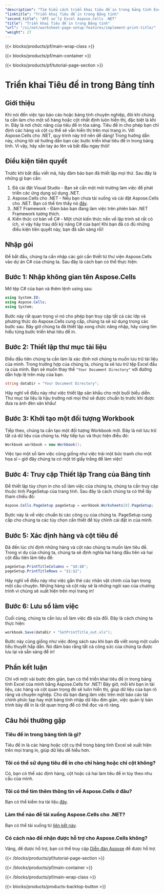 ```yaml
---
"description": "Tìm hiểu cách triển khai tiêu đề in trong bảng tính Excel bằng Aspose.Cells cho .NET bằng hướng dẫn từng bước đơn giản này."
"linktitle": "Triển khai Tiêu đề in trong Bảng tính"
"second_title": "API xử lý Excel Aspose.Cells .NET"
"title": "Triển khai Tiêu đề in trong Bảng tính"
"url": "/vi/net/worksheet-page-setup-features/implement-print-title/"
"weight": 27
---
```


{{< blocks/products/pf/main-wrap-class >}}

{{< blocks/products/pf/main-container >}}

{{< blocks/products/pf/tutorial-page-section >}}

# Triển khai Tiêu đề in trong Bảng tính

## Giới thiệu
Khi nói đến việc tạo báo cáo hoặc bảng tính chuyên nghiệp, đôi khi chúng ta cần làm cho một số hàng hoặc cột nhất định luôn hiển thị, đặc biệt là khi in. Đây là nơi chức năng của tiêu đề in tỏa sáng. Tiêu đề in cho phép bạn chỉ định các hàng và cột cụ thể sẽ vẫn hiển thị trên mọi trang in. Với Aspose.Cells cho .NET, quy trình này trở nên dễ dàng! Trong hướng dẫn này, chúng tôi sẽ hướng dẫn bạn các bước triển khai tiêu đề in trong bảng tính. Vì vậy, hãy xắn tay áo lên và bắt đầu ngay thôi!
## Điều kiện tiên quyết
Trước khi bắt đầu viết mã, hãy đảm bảo bạn đã thiết lập mọi thứ. Sau đây là những gì bạn cần:
1. Đã cài đặt Visual Studio - Bạn sẽ cần một môi trường làm việc để phát triển các ứng dụng sử dụng .NET.
2. Aspose.Cells cho .NET - Nếu bạn chưa tải xuống và cài đặt Aspose.Cells cho .NET. Bạn có thể tìm thấy nó [đây](https://releases.aspose.com/cells/net/).
3. .NET Framework - Đảm bảo bạn đang làm việc trên phiên bản .NET Framework tương thích.
4. Kiến thức cơ bản về C# - Một chút kiến thức nền về lập trình sẽ rất có ích, vì vậy hãy trau dồi kỹ năng C# của bạn!
Khi bạn đã có đủ những điều kiện tiên quyết này, bạn đã sẵn sàng rồi!
## Nhập gói
Để bắt đầu, chúng ta cần nhập các gói cần thiết từ thư viện Aspose.Cells vào dự án C# của chúng ta. Sau đây là cách bạn có thể thực hiện:
## Bước 1: Nhập không gian tên Aspose.Cells
Mở tệp C# của bạn và thêm lệnh using sau:
```csharp
using System.IO;
using Aspose.Cells;
using System;
```
Bước này rất quan trọng vì nó cho phép bạn truy cập tất cả các lớp và phương thức do Aspose.Cells cung cấp, chúng ta sẽ sử dụng trong các bước sau.
Bây giờ chúng ta đã thiết lập xong chức năng nhập, hãy cùng tìm hiểu từng bước triển khai tiêu đề in.
## Bước 2: Thiết lập thư mục tài liệu
Điều đầu tiên chúng ta cần làm là xác định nơi chúng ta muốn lưu trữ tài liệu của mình. Trong trường hợp của chúng ta, chúng ta sẽ lưu trữ tệp Excel đầu ra của mình. Bạn sẽ muốn thay thế `"Your Document Directory"` với đường dẫn hợp lệ trên máy của bạn.
```csharp
string dataDir = "Your Document Directory";
```
Hãy nghĩ về điều này như việc thiết lập sân khấu cho một buổi biểu diễn. Thư mục tài liệu là hậu trường nơi mọi thứ sẽ được chuẩn bị trước khi được đưa ra ánh đèn sân khấu!
## Bước 3: Khởi tạo một đối tượng Workbook
Tiếp theo, chúng ta cần tạo một đối tượng Workbook mới. Đây là nơi lưu trữ tất cả dữ liệu của chúng ta. Hãy tiếp tục và thực hiện điều đó:
```csharp
Workbook workbook = new Workbook();
```
Việc tạo một sổ làm việc cũng giống như việc trải một bức tranh cho một họa sĩ – giờ đây chúng ta có một tờ giấy trắng để làm việc!
## Bước 4: Truy cập Thiết lập Trang của Bảng tính
Để thiết lập tùy chọn in cho sổ làm việc của chúng ta, chúng ta cần truy cập thuộc tính PageSetup của trang tính. Sau đây là cách chúng ta có thể lấy tham chiếu đó:
```csharp
Aspose.Cells.PageSetup pageSetup = workbook.Worksheets[0].PageSetup;
```
Bước này là về việc chuẩn bị các công cụ của chúng ta. PageSetup cung cấp cho chúng ta các tùy chọn cần thiết để tùy chỉnh cài đặt in của mình.
## Bước 5: Xác định hàng và cột tiêu đề
Đã đến lúc chỉ định những hàng và cột nào chúng ta muốn làm tiêu đề. Trong ví dụ của chúng ta, chúng ta sẽ định nghĩa hai hàng đầu tiên và hai cột đầu tiên làm tiêu đề:
```csharp
pageSetup.PrintTitleColumns = "$A:$B";
pageSetup.PrintTitleRows = "$1:$2";
```
Hãy nghĩ về điều này như việc gắn thẻ các nhân vật chính của bạn trong một câu chuyện. Những hàng và cột này sẽ là những ngôi sao của chương trình vì chúng sẽ xuất hiện trên mọi trang in!
## Bước 6: Lưu sổ làm việc
Cuối cùng, chúng ta cần lưu sổ làm việc đã sửa đổi. Đây là cách chúng ta thực hiện:
```csharp
workbook.Save(dataDir + "SetPrintTitle_out.xls");
```
Bước này cũng giống như việc đóng sách sau khi bạn đã viết xong một cuốn tiểu thuyết hấp dẫn. Nó đảm bảo rằng tất cả công sức của chúng ta được lưu lại và sẵn sàng để in!
## Phần kết luận
Chỉ với một vài bước đơn giản, bạn có thể triển khai tiêu đề in trong bảng tính Excel của mình bằng Aspose.Cells for .NET! Bây giờ, mỗi khi bạn in tài liệu, các hàng và cột quan trọng đó sẽ luôn hiển thị, giúp dữ liệu của bạn rõ ràng và chuyên nghiệp. Cho dù bạn đang làm việc trên một báo cáo tài chính phức tạp hay một bảng tính nhập dữ liệu đơn giản, việc quản lý bản trình bày để in là rất quan trọng để có thể đọc và rõ ràng. 
## Câu hỏi thường gặp
### Tiêu đề in trong bảng tính là gì?
Tiêu đề in là các hàng hoặc cột cụ thể trong bảng tính Excel sẽ xuất hiện trên mọi trang in, giúp dữ liệu dễ hiểu hơn.
### Tôi có thể sử dụng tiêu đề in cho chỉ hàng hoặc chỉ cột không?
Có, bạn có thể xác định hàng, cột hoặc cả hai làm tiêu đề in tùy theo nhu cầu của mình.
### Tôi có thể tìm thêm thông tin về Aspose.Cells ở đâu?
Bạn có thể kiểm tra tài liệu [đây](https://reference.aspose.com/cells/net/).
### Làm thế nào để tải xuống Aspose.Cells cho .NET?
Bạn có thể tải xuống từ [liên kết này](https://releases.aspose.com/cells/net/).
### Có cách nào để nhận được hỗ trợ cho Aspose.Cells không?
Vâng, để được hỗ trợ, bạn có thể truy cập [Diễn đàn Aspose](https://forum.aspose.com/c/cells/9) để được hỗ trợ.

{{< /blocks/products/pf/tutorial-page-section >}}

{{< /blocks/products/pf/main-container >}}

{{< /blocks/products/pf/main-wrap-class >}}

{{< blocks/products/products-backtop-button >}}